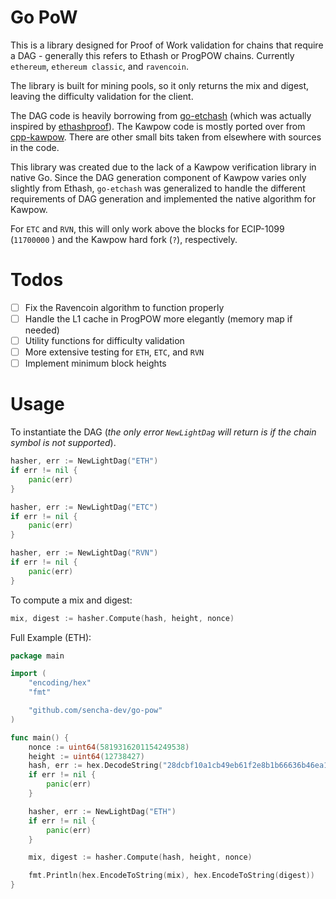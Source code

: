 # Go PoW

This is a library designed for Proof of Work validation
for chains that require a DAG - generally this refers
to Ethash or ProgPOW chains. Currently `ethereum`, 
`ethereum classic`, and `ravencoin`. 

The library is built for mining pools, so it only
returns the mix and digest, leaving the difficulty
validation for the client. 

The DAG code is heavily borrowing from [go-etchash](https://github.com/etclabscore/go-etchash)
(which was actually inspired by [ethashproof](https://github.com/tranvictor/ethashproof)).
The Kawpow code is mostly ported over from [cpp-kawpow](https://github.com/RavenCommunity/cpp-kawpow/).
There are other small bits taken from elsewhere with sources in the code.

This library was created due to the lack of a Kawpow verification library
in native Go. Since the DAG generation component of Kawpow varies only 
slightly from Ethash, `go-etchash` was generalized to handle the different
requirements of DAG generation and implemented the native algorithm for Kawpow.

For `ETC` and `RVN`, this will only work above the blocks for ECIP-1099 (`11700000` ) and the 
Kawpow hard fork (`?`), respectively.

# Todos

- [ ] Fix the Ravencoin algorithm to function properly
- [ ] Handle the L1 cache in ProgPOW more elegantly (memory map if needed)
- [ ] Utility functions for difficulty validation
- [ ] More extensive testing for `ETH`, `ETC`, and `RVN`
- [ ] Implement minimum block heights

# Usage

To instantiate the DAG (*the only error `NewLightDag` 
will return is if the chain symbol is not supported*).

```go
hasher, err := NewLightDag("ETH")
if err != nil {
	panic(err)
}

hasher, err := NewLightDag("ETC")
if err != nil {
	panic(err)
}

hasher, err := NewLightDag("RVN")
if err != nil {
	panic(err)
}
```

To compute a mix and digest:

```go
mix, digest := hasher.Compute(hash, height, nonce)
```


Full Example (ETH):

```go
package main

import (
	"encoding/hex"
	"fmt"

	"github.com/sencha-dev/go-pow"
)

func main() {
	nonce := uint64(5819316201154249538)
	height := uint64(12738427)
	hash, err := hex.DecodeString("28dcbf10a1cb49eb61f2e8b1b66636b46ea122dc6176de423f89ee3afd1467f4")
	if err != nil {
		panic(err)
	}

	hasher, err := NewLightDag("ETH")
	if err != nil {
		panic(err)
	}

	mix, digest := hasher.Compute(hash, height, nonce)

	fmt.Println(hex.EncodeToString(mix), hex.EncodeToString(digest))
}
```